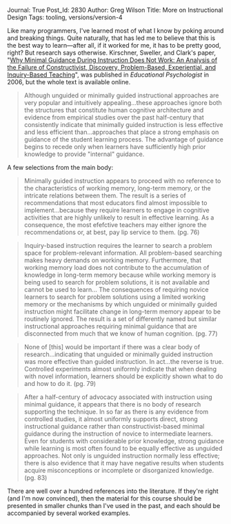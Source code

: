 Journal: True
Post_Id: 2830
Author: Greg Wilson
Title: More on Instructional Design
Tags: tooling, versions/version-4

<p>Like many programmers, I've learned most of what I know by poking around and breaking things. Quite naturally, that has led me to believe that this is the best way to learn&mdash;after all, if it worked for me, it has to be pretty good, right? But research says otherwise. Kirschner, Sweller, and Clark's paper, "<a href="http://www.cogtech.usc.edu/publications/kirschner_Sweller_Clark.pdf">Why Minimal Guidance During Instruction Does Not Work: An Analysis of the Failure of Constructivist, Discovery, Problem-Based, Experiential, and Inquiry-Based Teaching</a>", was published in <em>Educational Psychologist</em> in 2006, but the whole text is available online.</p>
<blockquote><p>Although unguided or minimally guided instructional approaches are very popular and intuitively appealing...these approaches ignore both the structures that constitute human cognitive architecture and evidence from empirical studies over the past half-century that consistently indicate that minimally guided instruction is less effective and less efficient than...approaches that place a strong emphasis on guidance of the student learning process. The advantage of guidance begins to recede only when learners have sufficiently high prior knowledge to provide "internal" guidance.</p></blockquote>
<p>A few selections from the main body:</p>
<blockquote><p>Minimally guided instruction appears to proceed with no reference to the characteristics of working memory, long-term memory, or the intricate relations between them. The result is a series of recommendations that most educators find almost impossible to implement...because they require learners to engage in cognitive activities that are highly unlikely to result in effective learning. As a consequence, the most efefctive teachers may either ignore the recommendations or, at best, pay lip service to them. (pg. 76)</p></blockquote>
<blockquote><p>Inquiry-based instruction requires the learner to search a problem space for problem-relevant information. All problem-based searching makes heavy demands on working memory. Furthermore, that working memory load does not contribute to the accumulation of knowledge in long-term memory because while working memory is being used to search for problem solutions, it is not available and cannot be used to learn... The consequences of requiring novice learners to search for problem solutions using a limited working memory or the mechanisms by which unguided or minimally guided instruction might facilitate change in long-term memory appear to be routinely ignored. The result is a set of differently named but similar instructional approaches requiring minimal guidance that are disconnected from much that we know of human cognition. (pg. 77)</p></blockquote>
<blockquote><p>None of [this] would be important if there was a clear body of research...indicating that unguided or minimally guided instruction was more effective than guided instruction. In act...the reverse is true. Controlled experiments almost uniformly indicate that when dealing with novel information, learners should be explicitly shown what to do and how to do it. (pg. 79)</p></blockquote>
<blockquote><p>After a half-century of advocacy associated with instruction using minimal guidance, it appears that there is no body of research supporting the technique. In so far as there is any evidence from controlled studies, it almost uniformly supports direct, strong instructional guidance rather than constructivist-based minimal guidance during the instruction of novice to intermediate learners. Even for students with considerable prior knowledge, strong guidance while learning is most often found to be equally effective as unguided approaches. Not only is unguided instruction normally less effective; there is also evidence that it may have negative results when students acquire misconceptions or incomplete or disorganized knowledge. (pg. 83)</p></blockquote>
<p>There are well over a hundred references into the literature. If they're right (and I'm now convinced), then the material for this course should be presented in smaller chunks than I've used in the past, and each should be accompanied by several worked examples.</p>
